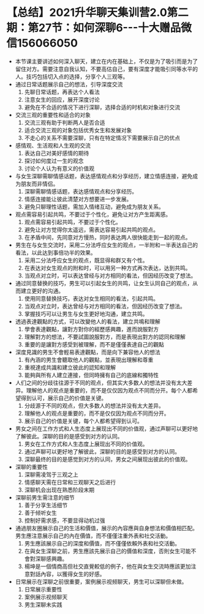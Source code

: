 # 【总结】2021升华聊天集训营2.0第二期：第27节：如何深聊6---十大赠品微信156066050

-   本节课主要讲述如何深入聊天，建立在内在基础上，不仅是为了吸引而是为了留住对方。需要注意自我认知，不要高估自己，要有深度才能吸引同等水平的人。技巧包括切入点的选择，分享个人三观等。
-   通过日常话题展示自己的想法，引导深度交流
    1.  先聊日常话题，再表达个人看法
    2.  注意女生的回应，展开深度讨论
    3.  避免在不合适的情况下进行深聊，选择合适的时机和对象进行交流
-   交流三观的重要性和适合的对象
    1.  交流三观有助于判断两人是否合适
    2.  适合交流三观的对象包括优秀女生和发展对象
    3.  不走心的关系不需要深聊，只有在特定情况下需要展示自己的优点
-   感情观、生活观和人生观的交流
    1.  表达自己对美好感情的期待
    2.  探讨如何度过一生的观念
    3.  讨论个人认为有意义的价值观
-   与女生深聊需聊情感话题，表达感情观点和分享经历，建立情感连接，避免成为朋友而非情侣。
    1.  深聊需聊情感话题，表达感情观点和分享经历。
    2.  情感连接能让彼此清楚对方想要进一步发展。
    3.  避免只聊理性话题，需加入情绪互动，避免成为朋友关系。
-   观点需容易引起共鸣，不要过于个性化，避免让对方产生距离感。
    1.  观点需容易引起共鸣，不要过于个性化。
    2.  避免让对方觉得你太遥远，需表达容易引起共鸣的观点。
    3.  在矛盾中间，先同意对方慢热，同时表达两人很快能走到一起的观点。
-   男生在与女生交流时，采用二分法呼应女生的观点，一半附和一半表达自己的看法，以此达到事倍功半的效果。
    1.  采用二分法呼应女生的观点，既显得和群又有个性。
    2.  在表达对女生观点的附和时，可以用另一种方式再次表达，达到共鸣。
    3.  当观点对立时，可以表达曾经与对方相同的看法，但因经历改变了想法。
-   通过同意替换的技巧，男生可以引起女生的共鸣，让女生认同自己的观点，从而建立更好的沟通。
    1.  使用同意替换技巧，表达对女生相同的看法，引起共鸣。
    2.  当观点对立时，表达曾经与对方相同的看法，但因经历改变了想法。
    3.  掌握技巧可以让男生与女生更好地沟通，建立共鸣。
-   透過表達觀點的方式，可以改變他人的看法，建立共鳴和理解
    1.  學會表達觀點，讓對方對你的經歷感興趣，進而說服對方
    2.  理解對方的想法，不要試圖說服對方，而是表現出對方的認同和理解
    3.  重要的是讓對方感受到被理解，而不是僅僅表達自己的觀點
-   深度見識的男生不會輕易表達觀點，而是向下兼容他人的想法
    1.  有內涵的男生會聽取他人的觀點，並表現出理解和尊重
    2.  重視達成共識和建立彼此的認知和理解
    3.  能夠與所有人建立連接，但同時擁有自己的底線和獨特性
-   人们之间的分歧往往源于不同的观点，但其实大多数人的想法并没有太大差异。理解他人的观点是重要的，而不是仅仅因为观点不同而分开。每个人都希望得到认可，展示自己的价值是关键。
    1.  分歧源于不同的观点，但大多数人的想法并没有太大差异。
    2.  理解他人的观点是重要的，而不是仅仅因为观点不同而分开。
    3.  展示自己的价值是关键，每个人都希望得到认可。
-   男女之间在工作方式和人生态度上展现出不同的价值观，通过声聊可以更好地了解彼此。深聊的目的是感受到对方的认同。
    1.  男女在工作方式和人生态度上展现出不同的价值观。
    2.  通过声聊可以更好地了解彼此，深聊的目的是感受到对方的认同。
    3.  深聊最终的目的是感觉到对方的认同，男女之间展现出彼此的价值观。
-   深聊的重要性
    1.  深聊需凌驾于三观之上
    2.  情感聊天需在日常和三观聊天之后进行
    3.  深聊机会出现在熟悉阶段末期
-   深聊前男生需注意的细节
    1.  善于分享生活细节
    2.  善于倾听女生
    3.  控制好需求感，不要显得动机过强
-   通過朋友圈展示自己的生活和價值，展示的內容應與自身想法和價值相匹配。男生應注意展示自己的內在價值，而不僅僅注重外表和社交活動。
    1.  男生應該展示自己的深度和價值，而不僅僅依賴外表和社交活動。
    2.  在與女生深聊之前，男生應該先展示自己的價值和深度，否則女生可能不會對深聊感興趣。
    3.  楊坤是一個情商高但社交直覺較低的例子，他在與女生交流時應該更加注意對話內容，以獲得女生的好感。
-   日常展示在深聊之前很重要，案例展示视频聊天，男生可以深聊但未做。
    1.  日常展示重要性
    2.  案例展示视频聊天
    3.  男生深聊未实践
